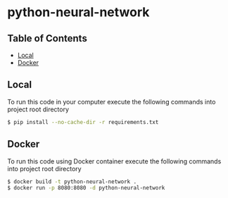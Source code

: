# python-neural-network

## Table of Contents

- [Local](#local)
- [Docker](#docker)

## Local

To run this code in your computer execute the following commands into project root directory

```bash
$ pip install --no-cache-dir -r requirements.txt
```

## Docker

To run this code using Docker container execute the following commands into project root directory

```bash
$ docker build -t python-neural-network .
$ docker run -p 8080:8080 -d python-neural-network
```

